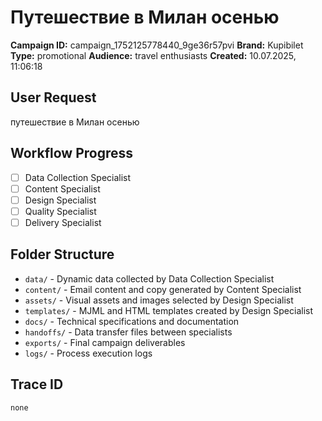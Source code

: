 # Путешествие в Милан осенью

**Campaign ID:** campaign_1752125778440_9ge36r57pvi
**Brand:** Kupibilet
**Type:** promotional
**Audience:** travel enthusiasts
**Created:** 10.07.2025, 11:06:18

## User Request
путешествие в Милан осенью

## Workflow Progress
- [ ] Data Collection Specialist
- [ ] Content Specialist  
- [ ] Design Specialist
- [ ] Quality Specialist
- [ ] Delivery Specialist

## Folder Structure

- `data/` - Dynamic data collected by Data Collection Specialist
- `content/` - Email content and copy generated by Content Specialist
- `assets/` - Visual assets and images selected by Design Specialist
- `templates/` - MJML and HTML templates created by Design Specialist
- `docs/` - Technical specifications and documentation
- `handoffs/` - Data transfer files between specialists
- `exports/` - Final campaign deliverables
- `logs/` - Process execution logs

## Trace ID
`none`
